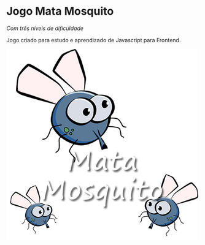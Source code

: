 # Jogo Mata Mosquito

_Com três níveis de dificuldade_

Jogo criado para estudo e aprendizado de Javascript para Frontend.

![](imagens/game.png)
